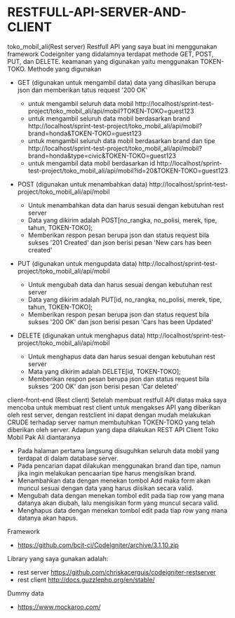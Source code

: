# RESTFULL-API-SERVER-AND-CLIENT
toko_mobil_ali(Rest server)
Restfull API yang saya buat ini menggunakan framework Codeigniter yang didalamnya terdapat methode GET, POST, PUT, dan DELETE. 
keamanan yang digunakan yaitu menggunakan TOKEN-TOKO.
Methode yang digunakan 
+ GET (digunakan untuk mengambil data) data yang dihasilkan berupa json dan memberikan tatus request '200 OK'
  - untuk mengambil seluruh data mobil 
  http://localhost/sprint-test-project/toko_mobil_ali/api/mobil?TOKEN-TOKO=guest123
  - untuk mengambil seluruh data mobil berdasarkan brand
  http://localhost/sprint-test-project/toko_mobil_ali/api/mobil?brand=honda&TOKEN-TOKO=guest123
  - untuk mengambil seluruh data mobil berdasarkan brand dan tipe
  http://localhost/sprint-test-project/toko_mobil_ali/api/mobil?brand=honda&type=civic&TOKEN-TOKO=guest123
  - untuk mengambil data mobil berdasarkan id 
  http://localhost/sprint-test-project/toko_mobil_ali/api/mobil?id=20&TOKEN-TOKO=guest123
      
+ POST (digunakan untuk menambahkan data) http://localhost/sprint-test-project/toko_mobil_ali/api/mobil 
  - Untuk menambahkan data dan harus sesuai dengan kebutuhan rest server 
  - Data yang dikirim adalah POST[no_rangka, no_polisi, merek, tipe, tahun, TOKEN-TOKO];
  - Memberikan respon pesan berupa json dan status request bila sukses '201 Created' dan json berisi pesan 'New cars has been created'
+ PUT (digunakan untuk mengupdata data) http://localhost/sprint-test-project/toko_mobil_ali/api/mobil 
  - Untuk mengubah data dan harus sesuai dengan kebutuhan rest server 
  - Data yang dikirim adalah PUT[id, no_rangka, no_polisi, merek, tipe, tahun, TOKEN-TOKO];
  - Memberikan respon pesan berupa json dan status request bila sukses '200 OK' dan json berisi pesan 'Cars has been Updated'
+ DELETE (digunakan untuk menghapus data) http://localhost/sprint-test-project/toko_mobil_ali/api/mobil 
  - Untuk menghapus data dan harus sesuai dengan kebutuhan rest server 
  - Mata yang dikirim adalah DELETE[id, TOKEN-TOKO];
  - Memberikan respon pesan berupa json dan status request bila sukses '200 OK' dan json berisi pesan 'Car deleted'

client-front-end (Rest client)
Setelah membuat restfull API diatas maka saya mencoba untuk membuat rest client untuk mengakses API yang diberikan oleh rest server,
dengan restclient ini dapat dengan mudah melakukan CRUDE terhadap server namun membutuhkan TOKEN-TOKO yang telah diberikan oleh server.
Adapun yang dapa dilakukan REST API Client Toko Mobil Pak Ali diantaranya
  + Pada halaman pertama langsung disuguhkan seluruh data mobil yang terdapat di dalam database server.
  + Pada pencarian dapat dilakukan menggunakan brand dan tipe, namun jika ingin melakukan pencaarian tipe harus mengisikan brand.
  + Menambahkan data dengan menekan tombol Add maka form akan muncul sesuai dengan data yang harus diisikan secara valid.
  + Mengubah data dengan menekan tombol edit pada tiap row yang mana datanya akan diubah, lalu mengisikan form yang muncul secara valid.
  + Menghapus data dengan menekan  tombol edit pada tiap row yang mana datanya akan hapus.
   
Framework   
- https://github.com/bcit-ci/CodeIgniter/archive/3.1.10.zip

Library yang saya gunakan adalah:
- rest server https://github.com/chriskacerguis/codeigniter-restserver
- rest client http://docs.guzzlephp.org/en/stable/

Dummy data 
- https://www.mockaroo.com/
    
    
